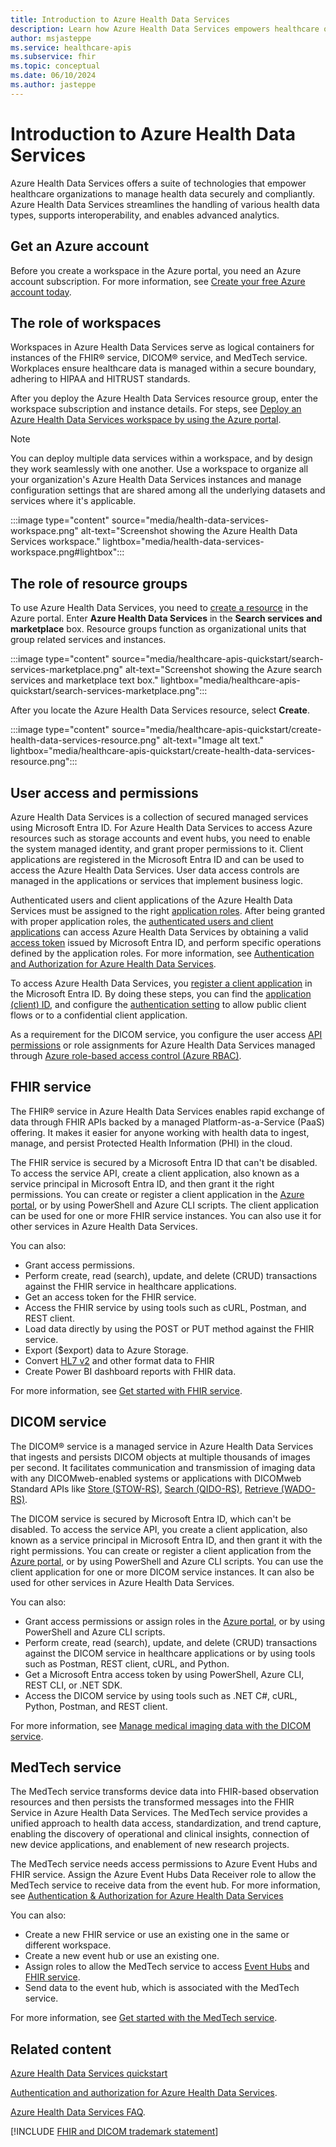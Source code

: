```yaml
---
title: Introduction to Azure Health Data Services
description: Learn how Azure Health Data Services empowers healthcare organizations to manage data securely, support interoperability, and enable analytics.
author: msjasteppe
ms.service: healthcare-apis
ms.subservice: fhir
ms.topic: conceptual
ms.date: 06/10/2024
ms.author: jasteppe
---
```


# Introduction to Azure Health Data Services

Azure Health Data Services offers a suite of technologies that empower healthcare organizations to manage health data securely and compliantly. Azure Health Data Services streamlines the handling of various health data types, supports interoperability, and enables advanced analytics.

## Get an Azure account

Before you create a workspace in the Azure portal, you need an Azure account subscription. For more information, see [Create your free Azure account today](https://azure.microsoft.com/free/search/?OCID=AID2100131_SEM_c4b0772dc7df1f075552174a854fd4bc:G:s&ef_id=c4b0772dc7df1f075552174a854fd4bc:G:s&msclkid=c4b0772dc7df1f075552174a854fd4bc). 

## The role of workspaces

Workspaces in Azure Health Data Services serve as logical containers for instances of the FHIR&reg; service, DICOM&reg; service, and MedTech service. Workplaces ensure healthcare data is managed within a secure boundary, adhering to HIPAA and HITRUST standards.

After you deploy the Azure Health Data Services resource group, enter the workspace subscription and instance details. For steps, see [Deploy an Azure Health Data Services workspace by using the Azure portal](healthcare-apis-quickstart.md).

> [!NOTE] 
> You can deploy multiple data services within a workspace, and by design they work seamlessly with one another. Use a workspace to organize all your organization's Azure Health Data Services instances and manage configuration settings that are shared among all the underlying datasets and services where it's applicable. 

:::image type="content" source="media/health-data-services-workspace.png" alt-text="Screenshot showing the Azure Health Data Services workspace." lightbox="media/health-data-services-workspace.png#lightbox":::

## The role of resource groups 

To use Azure Health Data Services, you need to [create a resource](https://portal.azure.com/#create/hub) in the Azure portal. Enter **Azure Health Data Services** in the **Search services and marketplace** box. Resource groups function as organizational units that group related services and instances.

:::image type="content" source="media/healthcare-apis-quickstart/search-services-marketplace.png" alt-text="Screenshot showing the Azure search services and marketplace text box." lightbox="media/healthcare-apis-quickstart/search-services-marketplace.png":::

After you locate the Azure Health Data Services resource, select **Create**.

:::image type="content" source="media/healthcare-apis-quickstart/create-health-data-services-resource.png" alt-text="Image alt text." lightbox="media/healthcare-apis-quickstart/create-health-data-services-resource.png":::

## User access and permissions

Azure Health Data Services is a collection of secured managed services using Microsoft Entra ID. For Azure Health Data Services to access Azure resources such as storage accounts and event hubs, you need to enable the system managed identity, and grant proper permissions to it. Client applications are registered in the Microsoft Entra ID and can be used to access the Azure Health Data Services. User data access controls are managed in the applications or services that implement business logic.

Authenticated users and client applications of the Azure Health Data Services must be assigned to the right [application roles](./../healthcare-apis/authentication-authorization.md#application-roles). After being granted with proper application roles, the [authenticated users and client applications](./../healthcare-apis/authentication-authorization.md#authorization) can access Azure Health Data Services by obtaining a valid [access token](./../healthcare-apis/authentication-authorization.md#access-token) issued by Microsoft Entra ID, and perform specific operations defined by the application roles. For more information, see [Authentication and Authorization for Azure Health Data Services](authentication-authorization.md).

To access Azure Health Data Services, you [register a client application](register-application.md) in the Microsoft Entra ID. By doing these steps, you can find the [application (client) ID](./../healthcare-apis/register-application.md#application-id-client-id), and configure the [authentication setting](./../healthcare-apis/register-application.md#authentication-setting-confidential-vs-public) to allow public client flows or to a confidential client application.

As a requirement for the DICOM service, you configure the user access [API permissions](./../healthcare-apis/register-application.md#api-permissions) or role assignments for Azure Health Data Services managed through [Azure role-based access control (Azure RBAC)](configure-azure-rbac.md).  

## FHIR service

The FHIR&reg; service in Azure Health Data Services enables rapid exchange of data through FHIR APIs backed by a managed Platform-as-a-Service (PaaS) offering. It makes it easier for anyone working with health data to ingest, manage, and persist Protected Health Information (PHI) in the cloud.  

The FHIR service is secured by a Microsoft Entra ID that can't be disabled. To access the service API, create a client application, also known as a service principal in Microsoft Entra ID, and then grant it the right permissions. You can create or register a client application in the [Azure portal](register-application.md), or by using PowerShell and Azure CLI scripts. The client application can be used for one or more FHIR service instances. You can also use it for other services in Azure Health Data Services.

You can also:
- Grant access permissions.
- Perform create, read (search), update, and delete (CRUD) transactions against the FHIR service in healthcare applications.
- Get an access token for the FHIR service. 
- Access the FHIR service by using tools such as cURL, Postman, and REST client.
- Load data directly by using the POST or PUT method against the FHIR service.
- Export ($export) data to Azure Storage.
- Convert [HL7 v2](./../healthcare-apis/fhir/convert-data-overview.md) and other format data to FHIR
- Create Power BI dashboard reports with FHIR data. 

For more information, see [Get started with FHIR service](./../healthcare-apis/fhir/get-started-with-fhir.md).

## DICOM service

The DICOM&reg; service is a managed service in Azure Health Data Services that ingests and persists DICOM objects at multiple thousands of images per second. It facilitates communication and transmission of imaging data with any DICOMweb-enabled systems or applications with DICOMweb Standard APIs like [Store (STOW-RS)](./../healthcare-apis/dicom/dicom-services-conformance-statement.md#store-stow-rs), [Search (QIDO-RS)](./../healthcare-apis/dicom/dicom-services-conformance-statement.md#search-qido-rs), [Retrieve (WADO-RS)](./../healthcare-apis/dicom/dicom-services-conformance-statement.md#retrieve-wado-rs). 

The DICOM service is secured by Microsoft Entra ID, which can't be disabled. To access the service API, you create a client application, also known as a service principal in Microsoft Entra ID, and then grant it with the right permissions. You can create or register a client application from the [Azure portal](register-application.md), or by using PowerShell and Azure CLI scripts. You can use the client application for one or more DICOM service instances. It can also be used for other services in Azure Health Data Services.

You can also:
- Grant access permissions or assign roles in the [Azure portal](./../healthcare-apis/configure-azure-rbac.md), or by using PowerShell and Azure CLI scripts.
- Perform create, read (search), update, and delete (CRUD) transactions against the DICOM service in healthcare applications or by using tools such as Postman, REST client, cURL, and Python.
- Get a Microsoft Entra access token by using PowerShell, Azure CLI, REST CLI, or .NET SDK.
- Access the DICOM service by using tools such as .NET C#, cURL, Python, Postman, and REST client.

For more information, see [Manage medical imaging data with the DICOM service](./../healthcare-apis/dicom/dicom-data-lake.md).

## MedTech service

The MedTech service transforms device data into FHIR-based observation resources and then persists the transformed messages into the FHIR Service in Azure Health Data Services. The MedTech service provides a unified approach to health data access, standardization, and trend capture, enabling the discovery of operational and clinical insights, connection of new device applications, and enablement of new research projects. 

The MedTech service needs access permissions to Azure Event Hubs and FHIR service. Assign the Azure Event Hubs Data Receiver role to allow the MedTech service to receive data from the event hub. For more information, see [Authentication & Authorization for Azure Health Data Services](./../healthcare-apis/authentication-authorization.md)

You can also:
- Create a new FHIR service or use an existing one in the same or different workspace.
- Create a new event hub or use an existing one. 
- Assign roles to allow the MedTech service to access [Event Hubs](./../healthcare-apis/iot/deploy-iot-connector-in-azure.md#granting-access-to-the-device-message-event-hub) and [FHIR service](./../healthcare-apis/iot/deploy-iot-connector-in-azure.md#granting-access-to-the-fhir-service).
- Send data to the event hub, which is associated with the MedTech service.

For more information, see [Get started with the MedTech service](./../healthcare-apis/iot/get-started.md).

## Related content

[Azure Health Data Services quickstart](healthcare-apis-quickstart.md)

[Authentication and authorization for Azure Health Data Services](authentication-authorization.md).

[Azure Health Data Services FAQ](healthcare-apis-faqs.md).

[!INCLUDE [FHIR and DICOM trademark statement](./includes/healthcare-apis-fhir-dicom-trademark.md)]

